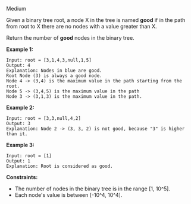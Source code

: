 Medium

Given a binary tree root, a node X in the tree is named **good** if in the path from root to X there are no nodes with a value greater than X.

Return the number of **good** nodes in the binary tree.

 

**Example 1:**


```
Input: root = [3,1,4,3,null,1,5]
Output: 4
Explanation: Nodes in blue are good.
Root Node (3) is always a good node.
Node 4 -> (3,4) is the maximum value in the path starting from the root.
Node 5 -> (3,4,5) is the maximum value in the path
Node 3 -> (3,1,3) is the maximum value in the path.
```
**Example 2:**


```
Input: root = [3,3,null,4,2]
Output: 3
Explanation: Node 2 -> (3, 3, 2) is not good, because "3" is higher than it.
```
**Example 3:**
```
Input: root = [1]
Output: 1
Explanation: Root is considered as good.
```

**Constraints:**

- The number of nodes in the binary tree is in the range [1, 10^5].
- Each node's value is between [-10^4, 10^4].
